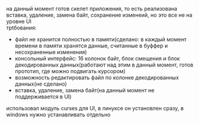 на данный момент готов скелет приложения, то есть реализована вставка, удаление, замена байт, сохранение изменеий, но это все не на уровне UI  
трtбования:  
- файл не хранится полностью в памяти(сделано: в каждый момент времени в памяти хранятся данные, считанные в буффер и несохраненные изменения)
- консольный интерфейс: 16 колонок байт, блок смещения и блок декодированных данных(работают над этим в данный момент, готов прототип, где можно подвигать курсором)
- возможность редактировать файл по колонке декодированных данных(не сделано)
- вставка, удаление, замена байт(на данный момент не поддерживается в UI)  

использовал модуль curses для UI, в линуксе он установлен сразу, в windows нужно устанавливать отдельно